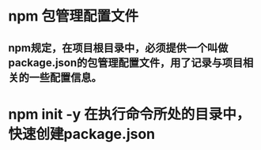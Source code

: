 # npm 包管理配置文件
## npm规定，在项目根目录中，必须提供一个叫做package.json的包管理配置文件，用了记录与项目相关的一些配置信息。


# npm init -y 在执行命令所处的目录中，快速创建package.json